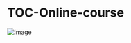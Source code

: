 # TOC-Online-course

![image](https://github.com/user-attachments/assets/7ec30bc2-0a1b-4c92-9926-6ace3cd9de1d)
